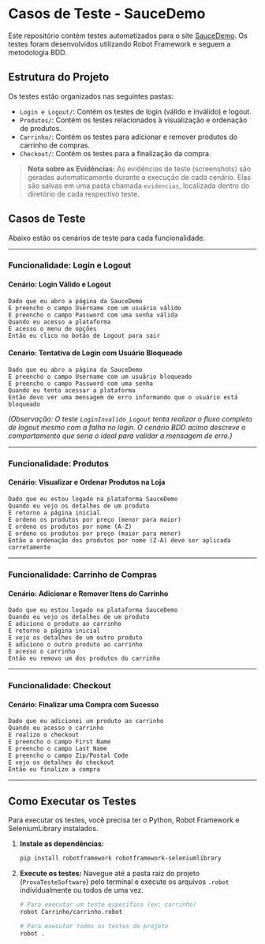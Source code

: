 # Casos de Teste - SauceDemo

Este repositório contém testes automatizados para o site [SauceDemo](https://www.saucedemo.com/). Os testes foram desenvolvidos utilizando Robot Framework e seguem a metodologia BDD.

## Estrutura do Projeto

Os testes estão organizados nas seguintes pastas:
- `Login e Logout/`: Contém os testes de login (válido e inválido) e logout.
- `Produtos/`: Contém os testes relacionados à visualização e ordenação de produtos.
- `Carrinho/`: Contém os testes para adicionar e remover produtos do carrinho de compras.
- `Checkout/`: Contém os testes para a finalização da compra.

> **Nota sobre as Evidências:** As evidências de teste (screenshots) são geradas automaticamente durante a execução de cada cenário. Elas são salvas em uma pasta chamada `evidencias`, localizada dentro do diretório de cada respectivo teste.

## Casos de Teste

Abaixo estão os cenários de teste para cada funcionalidade.

---

### Funcionalidade: Login e Logout

#### Cenário: Login Válido e Logout
```gherkin
Dado que eu abro a página da SauceDemo
E preencho o campo Username com um usuário válido
E preencho o campo Password com uma senha válida
Quando eu acesso a plataforma
E acesso o menu de opções
Então eu clico no botão de Logout para sair
```

#### Cenário: Tentativa de Login com Usuário Bloqueado
```gherkin
Dado que eu abro a página da SauceDemo
E preencho o campo Username com um usuário bloqueado
E preencho o campo Password com uma senha
Quando eu tento acessar a plataforma
Então devo ver uma mensagem de erro informando que o usuário está bloqueado
```
*(Observação: O teste `LoginInvalido_Logout` tenta realizar o fluxo completo de logout mesmo com a falha no login. O cenário BDD acima descreve o comportamento que seria o ideal para validar a mensagem de erro.)*

---

### Funcionalidade: Produtos

#### Cenário: Visualizar e Ordenar Produtos na Loja
```gherkin
Dado que eu estou logado na plataforma SauceDemo
Quando eu vejo os detalhes de um produto
E retorno a página inicial
E ordeno os produtos por preço (menor para maior)
E ordeno os produtos por nome (A-Z)
E ordeno os produtos por preço (maior para menor)
Então a ordenação dos produtos por nome (Z-A) deve ser aplicada corretamente
```

---

### Funcionalidade: Carrinho de Compras

#### Cenário: Adicionar e Remover Itens do Carrinho
```gherkin
Dado que eu estou logado na plataforma SauceDemo
Quando eu vejo os detalhes de um produto
E adiciono o produto ao carrinho
E retorno a página inicial
E vejo os detalhes de um outro produto
E adiciono o outro produto ao carrinho
E acesso o carrinho
Então eu removo um dos produtos do carrinho
```

---

### Funcionalidade: Checkout

#### Cenário: Finalizar uma Compra com Sucesso
```gherkin
Dado que eu adicionei um produto ao carrinho
Quando eu acesso o carrinho
E realizo o checkout
E preencho o campo First Name
E preencho o campo Last Name
E preencho o campo Zip/Postal Code
E vejo os detalhes do checkout
Então eu finalizo a compra
```

---

## Como Executar os Testes

Para executar os testes, você precisa ter o Python, Robot Framework e SeleniumLibrary instalados.

1.  **Instale as dependências:**
    ```bash
    pip install robotframework robotframework-seleniumlibrary
    ```

2.  **Execute os testes:**
    Navegue até a pasta raiz do projeto (`ProvaTesteSoftware`) pelo terminal e execute os arquivos `.robot` individualmente ou todos de uma vez.

    ```bash
    # Para executar um teste específico (ex: carrinho)
    robot Carrinho/carrinho.robot

    # Para executar todos os testes do projeto
    robot .
    ```
